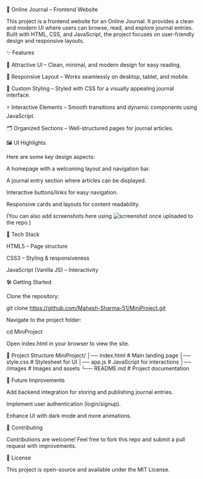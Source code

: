 📰 Online Journal – Frontend Website

This project is a frontend website for an Online Journal. It provides a clean and modern UI where users can browse, read, and explore journal entries. Built with HTML, CSS, and JavaScript, the project focuses on user-friendly design and responsive layouts.

✨ Features

📖 Attractive UI – Clean, minimal, and modern design for easy reading.

📱 Responsive Layout – Works seamlessly on desktop, tablet, and mobile.

🎨 Custom Styling – Styled with CSS for a visually appealing journal interface.

⚡ Interactive Elements – Smooth transitions and dynamic components using JavaScript.

🗂 Organized Sections – Well-structured pages for journal articles.

🖼️ UI Highlights

Here are some key design aspects:

A homepage with a welcoming layout and navigation bar.

A journal entry section where articles can be displayed.

Interactive buttons/links for easy navigation.

Responsive cards and layouts for content readability.

(You can also add screenshots here using ![screenshot](path-to-image) once uploaded to the repo.)

🚀 Tech Stack

HTML5 – Page structure

CSS3 – Styling & responsiveness

JavaScript (Vanilla JS) – Interactivity

🛠️ Getting Started

Clone the repository:

git clone https://github.com/Mahesh-Sharma-51/MiniProject.git


Navigate to the project folder:

cd MiniProject


Open index.html in your browser to view the site.

📂 Project Structure
MiniProject/
│── index.html       # Main landing page
│── style.css        # Stylesheet for UI
│── app.js           # JavaScript for interactions
│── /images          # Images and assets
└── README.md        # Project documentation

📌 Future Improvements

Add backend integration for storing and publishing journal entries.

Implement user authentication (login/signup).

Enhance UI with dark mode and more animations.

🤝 Contributing

Contributions are welcome! Feel free to fork this repo and submit a pull request with improvements.

📜 License

This project is open-source and available under the MIT License.
